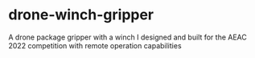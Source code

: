 # drone-winch-gripper
A drone package gripper with a winch I designed and built for the AEAC 2022 competition with remote operation capabilities
